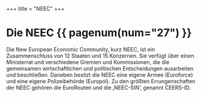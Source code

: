 +++
title = "NEEC"
+++

# Die NEEC {{ pagenum(num="27") }}

Die New European Economic Community, kurz NEEC, ist ein Zusammenschluss von 12 Staaten und 15 Konzernen. Sie verfügt über einen Ministerrat und verschiedene Gremien und Kommissionen, die die gemeinsamen wirtschaftlichen und politischen Entscheidungen ausarbeiten und beschließen. Daneben besitzt die NEEC eine eigene Armee (Euroforce) und eine eigene Polizeibehörde (Europol). Zu den größten Errungenschaften der NEEC gehören die EuroRouten und die ‚NEEC-SIN‘, genannt CEERS-ID.
